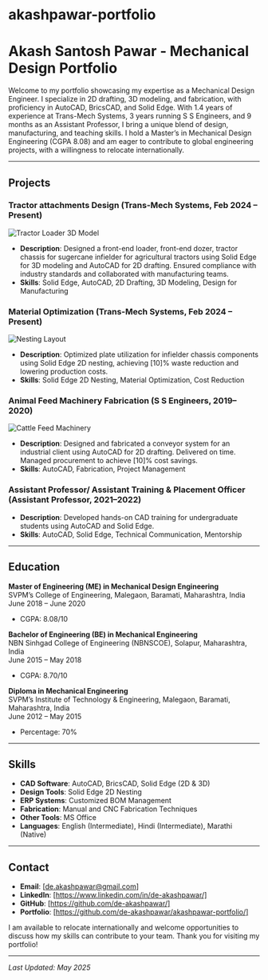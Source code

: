# akashpawar-portfolio

# Akash Santosh Pawar - Mechanical Design Portfolio

Welcome to my portfolio showcasing my expertise as a Mechanical Design Engineer. I specialize in 2D drafting, 3D modeling, and fabrication, with proficiency in AutoCAD, BricsCAD, and Solid Edge. With 1.4 years of experience at Trans-Mech Systems, 3 years running S S Engineers, and 9 months as an Assistant Professor, I bring a unique blend of design, manufacturing, and teaching skills. I hold a Master’s in Mechanical Design Engineering (CGPA 8.08) and am eager to contribute to global engineering projects, with a willingness to relocate internationally.

---

## Projects

### Tractor attachments Design (Trans-Mech Systems, Feb 2024 – Present)
![Tractor Loader 3D Model](images/loader_3d_model.png)
- **Description**: Designed a front-end loader, front-end dozer, tractor chassis for sugercane infielder for agricultural tractors using Solid Edge for 3D modeling and AutoCAD for 2D drafting. Ensured compliance with industry standards and collaborated with manufacturing teams.
- **Skills**: Solid Edge, AutoCAD, 2D Drafting, 3D Modeling, Design for Manufacturing

### Material Optimization (Trans-Mech Systems, Feb 2024 – Present)
![Nesting Layout](images/nesting_layout.png)
- **Description**: Optimized plate utilization for infielder chassis components using Solid Edge 2D nesting, achieving [10]% waste reduction and lowering production costs.
- **Skills**: Solid Edge 2D Nesting, Material Optimization, Cost Reduction

### Animal Feed Machinery Fabrication (S S Engineers, 2019–2020)
![Cattle Feed Machinery](images/machinery_photo.jpg)
- **Description**: Designed and fabricated a conveyor system for an industrial client using AutoCAD for 2D drafting. Delivered on time. Managed procurement to achieve [10]% cost savings.
- **Skills**: AutoCAD, Fabrication, Project Management

### Assistant Professor/ Assistant Training & Placement Officer (Assistant Professor, 2021–2022)
- **Description**: Developed hands-on CAD training for undergraduate students using AutoCAD and Solid Edge.
- **Skills**: AutoCAD, Solid Edge, Technical Communication, Mentorship

---

## Education

**Master of Engineering (ME) in Mechanical Design Engineering**  
SVPM’s College of Engineering, Malegaon, Baramati, Maharashtra, India  
June 2018 – June 2020  
- CGPA: 8.08/10  

**Bachelor of Engineering (BE) in Mechanical Engineering**  
NBN Sinhgad College of Engineering (NBNSCOE), Solapur, Maharashtra, India  
June 2015 – May 2018  
- CGPA: 8.70/10  

**Diploma in Mechanical Engineering**  
SVPM’s Institute of Technology & Engineering, Malegaon, Baramati, Maharashtra, India  
June 2012 – May 2015  
- Percentage: 70%  

---

## Skills
- **CAD Software**: AutoCAD, BricsCAD, Solid Edge (2D & 3D)
- **Design Tools**: Solid Edge 2D Nesting
- **ERP Systems**: Customized BOM Management
- **Fabrication**: Manual and CNC Fabrication Techniques
- **Other Tools**: MS Office
- **Languages**: English (Intermediate), Hindi (Intermediate), Marathi (Native)

---

## Contact
- **Email**: [de.akashpawar@gmail.com]
- **LinkedIn**: [https://www.linkedin.com/in/de-akashpawar/]
- **GitHub**: [https://github.com/de-akashpawar/]
- **Portfolio**: [https://github.com/de-akashpawar/akashpawar-portfolio/]

I am available to relocate internationally and welcome opportunities to discuss how my skills can contribute to your team. Thank you for visiting my portfolio!

---

*Last Updated: May 2025*
